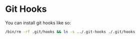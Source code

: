 # Git Hooks

You can install git hooks like so:

```bash
/bin/rm -rf .git/hooks && ln -s ../.git-hooks ./.git/hooks
```
